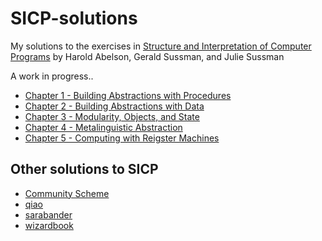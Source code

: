 # SICP-solutions
My solutions to the exercises in [Structure and Interpretation of Computer Programs](https://mitpress.mit.edu/sites/default/files/sicp/index.html) by Harold Abelson, Gerald Sussman, and Julie Sussman

A work in progress..

- [Chapter 1 - Building Abstractions with Procedures](/ch1)
- [Chapter 2 - Building Abstractions with Data](/ch2)
- [Chapter 3 - Modularity, Objects, and State](/ch3)
- [Chapter 4 - Metalinguistic Abstraction](/ch4)
- [Chapter 5 - Computing with Reigster Machines](/ch5)

## Other solutions to SICP
- [Community Scheme](http://community.schemewiki.org/?SICP-Solutions)
- [qiao](https://github.com/qiao/sicp-solutions)
- [sarabander](https://github.com/sarabander/p2pu-sicp)
- [wizardbook](https://wizardbook.wordpress.com/solutions-index/)

